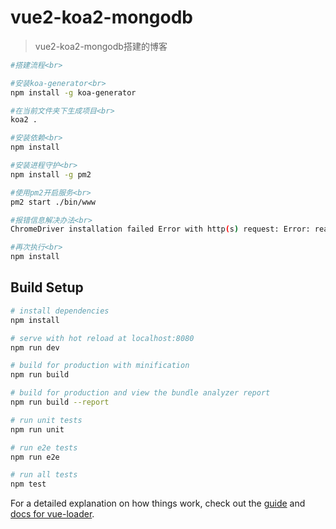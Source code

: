 # vue2-koa2-mongodb
>vue2-koa2-mongodb搭建的博客

``` bash
#搭建流程<br>

#安装koa-generator<br>
npm install -g koa-generator

#在当前文件夹下生成项目<br>
koa2 .

#安装依赖<br>
npm install

#安装进程守护<br>
npm install -g pm2

#使用pm2开启服务<br>
pm2 start ./bin/www

#报错信息解决办法<br>
ChromeDriver installation failed Error with http(s) request: Error: read ETIMEDOUT

#再次执行<br>
npm install
```

## Build Setup

``` bash
# install dependencies
npm install

# serve with hot reload at localhost:8080
npm run dev

# build for production with minification
npm run build

# build for production and view the bundle analyzer report
npm run build --report

# run unit tests
npm run unit

# run e2e tests
npm run e2e

# run all tests
npm test
```

For a detailed explanation on how things work, check out the [guide](http://vuejs-templates.github.io/webpack/) and [docs for vue-loader](http://vuejs.github.io/vue-loader).
